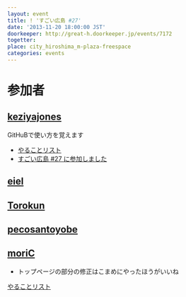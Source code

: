 ```yaml
---
layout: event
title: ! 'すごい広島 #27'
date: '2013-11-20 18:00:00 JST'
doorkeeper: http://great-h.doorkeeper.jp/events/7172
togetter:
place: city_hiroshima_m-plaza-freespace
categories: events
---
```


# 参加者


## [keziyajones](https://github.com/keziyajones)

GitHuBで使い方を覚えます

* [やることリスト](https://github.com/great-h/great-h.github.io/issues/424)
* [すごい広島 #27 に参加しました](http://keziyajones.jp/archives/734)


## [eiel](https://github.com/eiel)


## [Torokun](https://github.com/Torokun)


## [pecosantoyobe](http://twitter.com/pecosantoyobe)


## [moriC](https://github.com/moriC)

* トップページの部分の修正はこまめにやったほうがいいね

[やることリスト](https://github.com/great-h/great-h.github.io/issues/416)
